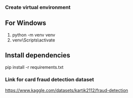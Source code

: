 ### Create virtual environment

## For Windows

1. python -m venv venv
2. venv\Scripts\activate

## Install dependencies

pip install -r requirements.txt

### Link for card fraud detection dataset

https://www.kaggle.com/datasets/kartik2112/fraud-detection
